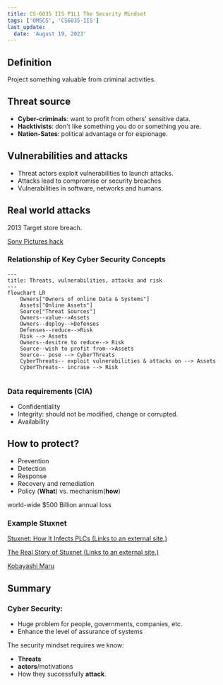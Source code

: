 ```yaml
---
title: CS-6035 IIS P1L1 The Security Mindset
tags: ['OMSCS', 'CS6035-IIS']
last_update:
  date: 'August 19, 2023'
---
```


## Definition

Project something valuable from criminal activities.

## Threat source

* **Cyber-criminals**: want to profit from others' sensitive data.
* **Hacktivists**: don't like something you do or something you are.
* **Nation-Sates**: political advantage or for espionage.

## Vulnerabilities and attacks

* Threat actors exploit vulnerabilities to launch attacks.
* Attacks lead to compromise or security breaches
* Vulnerabilities in software, networks and humans.

## Real world attacks

2013 Target store breach.

[Sony Pictures hack ](https://en.wikipedia.org/wiki/Sony_Pictures_hack)

### Relationship of Key Cyber Security Concepts

```mermaid
---
title: Threats, vulnerabilities, attacks and risk
---
flowchart LR
    Owners["Owners of online Data & Systems"]
    Assets["Online Assets"]
    Source["Threat Sources"]
    Owners--value-->Assets
    Owners--deploy-->Defenses
    Defenses--reduce-->Risk
    Risk --> Assets
    Owners--desitre to reduce--> Risk
    Source--wish to profit from-->Assets
    Source-- pose --> CyberThreats
    CyberThreats-- exploit vulnerabilities & attacks on --> Assets
    CyberThreats-- incrase --> Risk
    
```

### Data requirements (CIA)

* Confidentiality
* Integrity: should not be modified, change or corrupted. 
* Availability

## How to protect?

* Prevention
* Detection
* Response
* Recovery and remediation
* Policy (**What**) vs. mechanism(**how**)

world-wide $500 Billion annual loss

### Example Stuxnet

[Stuxnet: How It Infects PLCs (Links to an external site.)](https://www.youtube.com/watch?v=XgOcYC9xGT8)

[The Real Story of Stuxnet (Links to an external site.)](http://spectrum.ieee.org/telecom/security/the-real-story-of-stuxnet)

[Kobayashi Maru](http://www.rumint.org/gregconti/publications/KobayashiMaru_PrePub.pdf)

## Summary

### Cyber Security:

* Huge problem for people, governments, companies, etc.
* Enhance the level of assurance of systems

The security mindset requires we know:

* **Threats**
* **actors**/motivations
* How they successfully **attack**.
